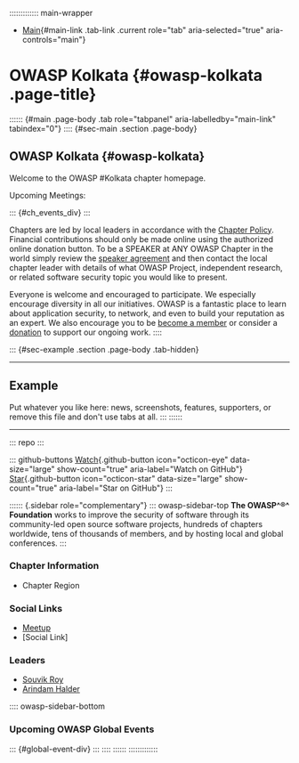 ::::::::::::: main-wrapper
- [Main](#div-main){#main-link .tab-link .current role="tab"
  aria-selected="true" aria-controls="main"}

# OWASP Kolkata {#owasp-kolkata .page-title}

:::::: {#main .page-body .tab role="tabpanel" aria-labelledby="main-link" tabindex="0"}
:::: {#sec-main .section .page-body}
## OWASP Kolkata {#owasp-kolkata}

Welcome to the OWASP #Kolkata chapter homepage.

Upcoming Meetings:

::: {#ch_events_div}
:::

Chapters are led by local leaders in accordance with the [Chapter
Policy](../www-policy/index.html). Financial contributions should only
be made online using the authorized online donation button. To be a
SPEAKER at ANY OWASP Chapter in the world simply review the [speaker
agreement](../www-policy/index.html) and then contact the local chapter
leader with details of what OWASP Project, independent research, or
related software security topic you would like to present.

Everyone is welcome and encouraged to participate. We especially
encourage diversity in all our initiatives. OWASP is a fantastic place
to learn about application security, to network, and even to build your
reputation as an expert. We also encourage you to be [become a
member](../membership) or consider a [donation](../donate/index.html) to
support our ongoing work.
::::

::: {#sec-example .section .page-body .tab-hidden}

------------------------------------------------------------------------

## Example

Put whatever you like here: news, screenshots, features, supporters, or
remove this file and don't use tabs at all.
:::
::::::

------------------------------------------------------------------------

::: repo
:::

::: github-buttons
[Watch](https://github.com/owasp/www-chapter-kolkata/subscription){.github-button
icon="octicon-eye" data-size="large" show-count="true"
aria-label="Watch on GitHub"}
[Star](https://github.com/owasp/www-chapter-kolkata){.github-button
icon="octicon-star" data-size="large" show-count="true"
aria-label="Star on GitHub"}
:::

:::::: {.sidebar role="complementary"}
::: owasp-sidebar-top
**The OWASP^®^ Foundation** works to improve the security of software
through its community-led open source software projects, hundreds of
chapters worldwide, tens of thousands of members, and by hosting local
and global conferences.
:::

### Chapter Information

- Chapter Region

### Social Links

- [Meetup](https://www.meetup.com/owasp-kolkata/)
- \[Social Link\]

### Leaders

- [Souvik
  Roy](../cdn-cgi/l/email-protection.html#d3a0bca6a5bab8fda1bcaa93bca4b2a0a3fdbca1b4)
- [Arindam
  Halder](../cdn-cgi/l/email-protection.html#3657445f5852575b185e575a52534476594157454618594451)

:::: owasp-sidebar-bottom
### Upcoming OWASP Global Events

::: {#global-event-div}
:::
::::
::::::
:::::::::::::
